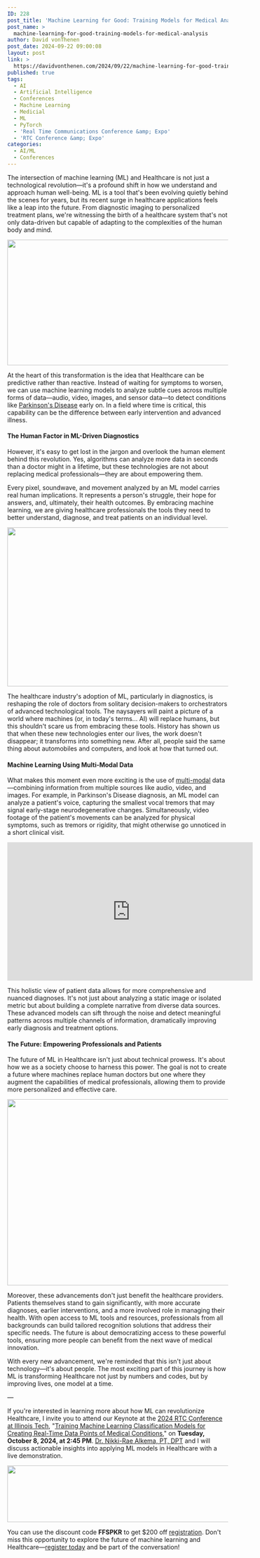 ```yaml
---
ID: 228
post_title: 'Machine Learning for Good: Training Models for Medical Analysis'
post_name: >
  machine-learning-for-good-training-models-for-medical-analysis
author: David vonThenen
post_date: 2024-09-22 09:00:08
layout: post
link: >
  https://davidvonthenen.com/2024/09/22/machine-learning-for-good-training-models-for-medical-analysis/
published: true
tags:
  - AI
  - Artificial Intelligence
  - Conferences
  - Machine Learning
  - Medicial
  - ML
  - PyTorch
  - 'Real Time Communications Conference &amp; Expo'
  - 'RTC Conference &amp; Expo'
categories:
  - AI/ML
  - Conferences
---
```

The intersection of machine learning (ML) and Healthcare is not just a technological revolution—it's a profound shift in how we understand and approach human well-being. ML is a tool that's been evolving quietly behind the scenes for years, but its recent surge in healthcare applications feels like a leap into the future. From diagnostic imaging to personalized treatment plans, we're witnessing the birth of a healthcare system that's not only data-driven but capable of adapting to the complexities of the human body and mind.

<img class="wp-image-342 aligncenter" src="https://davidvonthenen.com/wp-content/uploads/2025/05/data-in-healthcare-image-300x138.jpg" alt="" width="622" height="286" />

At the heart of this transformation is the idea that Healthcare can be predictive rather than reactive. Instead of waiting for symptoms to worsen, we can use machine learning models to analyze subtle cues across multiple forms of data—audio, video, images, and sensor data—to detect conditions like <a href="https://www.mayoclinic.org/diseases-conditions/parkinsons-disease/symptoms-causes/syc-20376055">Parkinson's Disease</a> early on. In a field where time is critical, this capability can be the difference between early intervention and advanced illness.

<h4>The Human Factor in ML-Driven Diagnostics</h4>

However, it's easy to get lost in the jargon and overlook the human element behind this revolution. Yes, algorithms can analyze more data in seconds than a doctor might in a lifetime, but these technologies are not about replacing medical professionals—they are about empowering them.

Every pixel, soundwave, and movement analyzed by an ML model carries real human implications. It represents a person's struggle, their hope for answers, and, ultimately, their health outcomes. By embracing machine learning, we are giving healthcare professionals the tools they need to better understand, diagnose, and treat patients on an individual level.

<img class="wp-image-344 aligncenter" src="https://davidvonthenen.com/wp-content/uploads/2025/05/first-car-300x169.png" alt="" width="643" height="362" />

The healthcare industry's adoption of ML, particularly in diagnostics, is reshaping the role of doctors from solitary decision-makers to orchestrators of advanced technological tools. The naysayers will paint a picture of a world where machines (or, in today's terms... AI) will replace humans, but this shouldn't scare us from embracing these tools. History has shown us that when these new technologies enter our lives, the work doesn't disappear; it transforms into something new. After all, people said the same thing about automobiles and computers, and look at how that turned out.

<h4>Machine Learning Using Multi-Modal Data</h4>

What makes this moment even more exciting is the use of <a href="https://en.wikipedia.org/wiki/Multimodal">multi-modal</a> data—combining information from multiple sources like audio, video, and images. For example, in Parkinson's Disease diagnosis, an ML model can analyze a patient's voice, capturing the smallest vocal tremors that may signal early-stage neurodegenerative changes. Simultaneously, video footage of the patient's movements can be analyzed for physical symptoms, such as tremors or rigidity, that might otherwise go unnoticed in a short clinical visit.

<iframe title="YouTube video player" src="https://www.youtube.com/embed/hBXwW6t8TLE?si=lDnoPPdktQTTV6h_" width="560" height="315" frameborder="0" allowfullscreen="allowfullscreen"></iframe>

This holistic view of patient data allows for more comprehensive and nuanced diagnoses. It's not just about analyzing a static image or isolated metric but about building a complete narrative from diverse data sources. These advanced models can sift through the noise and detect meaningful patterns across multiple channels of information, dramatically improving early diagnosis and treatment options.

<h4>The Future: Empowering Professionals and Patients</h4>

The future of ML in Healthcare isn't just about technical prowess. It's about how we as a society choose to harness this power. The goal is not to create a future where machines replace human doctors but one where they augment the capabilities of medical professionals, allowing them to provide more personalized and effective care.

<img class="wp-image-343 aligncenter" src="https://davidvonthenen.com/wp-content/uploads/2025/05/science-medicine-technology-300x200.jpg" alt="" width="636" height="424" />

Moreover, these advancements don't just benefit the healthcare providers. Patients themselves stand to gain significantly, with more accurate diagnoses, earlier interventions, and a more involved role in managing their health. With open access to ML tools and resources, professionals from all backgrounds can build tailored recognition solutions that address their specific needs. The future is about democratizing access to these powerful tools, ensuring more people can benefit from the next wave of medical innovation.

With every new advancement, we're reminded that this isn't just about technology—it's about people. The most exciting part of this journey is how ML is transforming Healthcare not just by numbers and codes, but by improving lives, one model at a time.

—

If you're interested in learning more about how ML can revolutionize Healthcare, I invite you to attend our Keynote at the <a href="https://www.rtc-conference.com/2024/">2024 RTC Conference at Illinois Tech</a>, "<a href="https://bit.ly/3zu5Oww">Training Machine Learning Classification Models for Creating Real-Time Data Points of Medical Conditions</a>," on <strong>Tuesday, October 8, 2024, at 2:45 PM</strong>. <a href="https://www.linkedin.com/in/nikkidashrae/">Dr. Nikki-Rae Alkema, PT, DPT</a> and I will discuss actionable insights into applying ML models in Healthcare with a live demonstration.

<img class="wp-image-340 aligncenter" src="https://davidvonthenen.com/wp-content/uploads/2025/05/RTC_Conf-300x61.png" alt="" width="634" height="129" />

You can use the discount code <strong>FFSPKR</strong> to get $200 off <a href="https://www.rtc-conference.com/2024/register/">registration</a>. Don't miss this opportunity to explore the future of machine learning and Healthcare—<a href="https://www.rtc-conference.com/2024/register/">register today</a> and be part of the conversation!